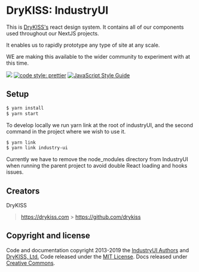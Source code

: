 # DryKISS: IndustryUI

This is [DryKISS's](https://drykiss.com) react design system. It contains all of our components used
throughout our NextJS projects.

It enables us to rapidly prototype any type of site at any scale.

WE are making this available to the wider community to experiment with at this time.

![](https://github.com/DryKISS/industryui.com/workflows/Lint%20IndustryUI/badge.svg)
[![code style: prettier](https://img.shields.io/badge/code_style-prettier-ff69b4.svg?style=flat-square)](https://github.com/prettier/prettier)
[![JavaScript Style Guide](https://img.shields.io/badge/code_style-standard-brightgreen.svg)](https://standardjs.com)

## Setup

```bash
$ yarn install
$ yarn start
```

To develop locally we run yarn link at the root of industryUI, and the second command in the project
where we wish to use it.

```bash
$ yarn link
$ yarn link industry-ui
```

Currently we have to remove the node_modules directory from IndustryUI when running the parent
project to avoid double React loading and hooks issues.

## Creators

DryKISS

> <https://drykiss.com> > <https://github.com/drykiss>

## Copyright and license

Code and documentation copyright 2013-2019 the
[IndustryUI Authors](https://github.com/DryKISS/industryui.com/graphs/contributors)
and [DryKISS, Ltd.](https://industryui.com)
Code released under the [MIT License](https://github.com/DryKISS/industryui.com/blob/master/LICENSE).
Docs released under [Creative Commons](https://creativecommons.org/licenses/by/3.0/).

